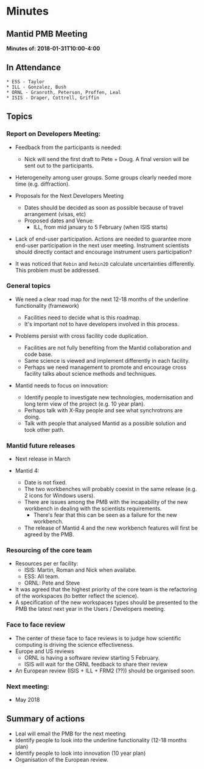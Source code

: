 Minutes
=======


## Mantid PMB Meeting 

**Minutes of: 2018-01-31T10:00-4:00**


## In Attendance

    * ESS - Taylor
    * ILL - Gonzalez, Bush
    * ORNL - Granroth, Peterson, Proffen, Leal
    * ISIS - Draper, Cottrell, Griffin

## Topics


### Report on Developers Meeting:

- Feedback from the participants is needed:
    - Nick will send the first draft to Pete + Doug. A final version will be sent out to the participants.

- Heterogeneity among user groups. Some groups clearly needed more time (e.g. diffraction).

- Proposals for the Next Developers Meeting
    - Dates should be decided as soon as possible because of travel arrangement (visas, etc)
    - Proposed dates and Venue:
        - ILL, from mid january to 5 February (when ISIS starts)

- Lack of end-user participation. Actions are needed to guarantee more end-user participation in the next user meeting. Instrument scientists should directly contact and encourage instrument users participation?

- It was noticed that `Rebin` and `Rebin2D` calculate uncertainties differently. This problem must be addressed.

### General topics

- We need a clear road map for the next 12-18 months of the underline functionality (framework)
    - Facilities need to decide what is this roadmap.
    - It's important not to have developers involved in this process.

- Problems persist with cross facility code duplication.
    - Facilities are not fully benefiting from the Mantid collaboration and code base.
    - Same science is viewed and implement differently in each facility.
    - Perhaps we need management to promote and encourage cross facility talks about science methods and techniques.
    
- Mantid needs to focus on innovation:
    - Identify people to investigate new technologies, modernisation and long term view of the project (e.g. 10 year plan).
    - Perhaps talk with X-Ray people and see what synchrotrons are doing.
    - Talk with people that analysed Mantid as a possible solution and took other path.
    
### Mantid future releases

- Next release in March

- Mantid 4:
    - Date is not fixed.
    - The two workbenches will probably coexist in the same release (e.g. 2 icons for Windows users).
    - There are issues among the PMB with the incapability of the new workbench in dealing with the scientists requirements.
    	- There's fear that this can be seen as a failure for the new workbench.
    - The release of Mantid 4 and the new workbench features will first be agreed by the PMB.

### Resourcing of the core team

- Resources per er facility:
	- ISIS: Martin, Roman and Nick when availabe.
	- ESS: All team.
	- ORNL: Pete and Steve
- It was agreed that the highest priority of the core team is the refactoring of the workspaces (to better reflect the science).
- A specification of the new workspaces types should be presented to the PMB the latest next year in the Users / Developers meeting.

### Face to face review

- The center of these face to face reviews is to judge how scientific computing is driving the science effectiveness.
- Europe and US reviews
    - ORNL is having a software review starting 5 February.
    - ISIS will wait for the ORNL feedback to share their review
- An European review (ISIS + ILL + FRM2 (??)) should be organised soon.

### Next meeting:

- May 2018


## Summary of actions

- Leal will email the PMB for the next meeting
- Identify people to look into the underline functionality (12-18 months plan)
- Identify people to look into innovation (10 year plan)
- Organisation of the European review.





